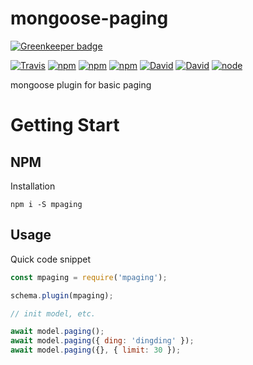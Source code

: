# mongoose-paging

[![Greenkeeper badge](https://badges.greenkeeper.io/yidinghan/mongoose-paging.svg)](https://greenkeeper.io/)

[![Travis](https://img.shields.io/travis/yidinghan/mongoose-paging.svg?style=flat-square)](https://www.npmjs.com/package/mpaging)
[![npm](https://img.shields.io/npm/l/mpaging.svg?style=flat-square)](https://www.npmjs.com/package/mpaging)
[![npm](https://img.shields.io/npm/v/mpaging.svg?style=flat-square)](https://www.npmjs.com/package/mpaging)
[![npm](https://img.shields.io/npm/dm/mpaging.svg?style=flat-square)](https://www.npmjs.com/package/mpaging)
[![David](https://img.shields.io/david/yidinghan/mongoose-paging.svg?style=flat-square)](https://www.npmjs.com/package/mpaging)
[![David](https://img.shields.io/david/dev/yidinghan/mongoose-paging.svg?style=flat-square)](https://www.npmjs.com/package/mpaging)
[![node](https://img.shields.io/node/v/mongoose-paging.svg?style=flat-square)](https://www.npmjs.com/package/mpaging)

mongoose plugin for basic paging

# Getting Start

## NPM

Installation

```shell
npm i -S mpaging
```

## Usage

Quick code snippet

```javascript
const mpaging = require('mpaging');

schema.plugin(mpaging);

// init model, etc.

await model.paging();
await model.paging({ ding: 'dingding' });
await model.paging({}, { limit: 30 });
```
